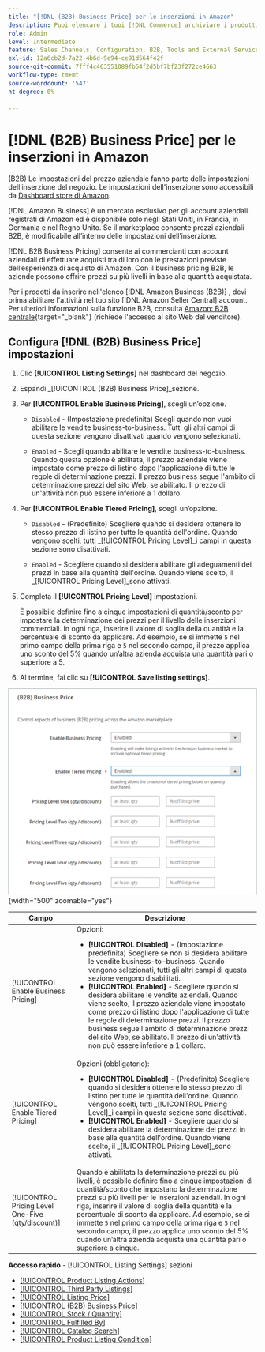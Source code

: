 ```yaml
---
title: "[!DNL (B2B) Business Price] per le inserzioni in Amazon"
description: Puoi elencare i tuoi [!DNL Commerce] archiviare i prodotti sul sito Amazon Business (B2B) consentendo l’attività aziendale nel tuo Amazon [!DNL Seller Central] account.
role: Admin
level: Intermediate
feature: Sales Channels, Configuration, B2B, Tools and External Services, Merchandising, Integration
exl-id: 12a6cb2d-7a22-4b6d-9e94-ce91d564f42f
source-git-commit: 7fff4c463551089fb64f2d5bf7bf23f272ce4663
workflow-type: tm+mt
source-wordcount: '547'
ht-degree: 0%

---
```


# [!DNL (B2B) Business Price] per le inserzioni in Amazon

(B2B) Le impostazioni del prezzo aziendale fanno parte delle impostazioni dell’inserzione del negozio. Le impostazioni dell&#39;inserzione sono accessibili da [Dashboard store di Amazon](./amazon-store-dashboard.md).

[!DNL Amazon Business] è un mercato esclusivo per gli account aziendali registrati di Amazon ed è disponibile solo negli Stati Uniti, in Francia, in Germania e nel Regno Unito. Se il marketplace consente prezzi aziendali B2B, è modificabile all’interno delle impostazioni dell’inserzione.

[!DNL B2B Business Pricing] consente ai commercianti con account aziendali di effettuare acquisti tra di loro con le prestazioni previste dell’esperienza di acquisto di Amazon. Con il business pricing B2B, le aziende possono offrire prezzi su più livelli in base alla quantità acquistata.

Per i prodotti da inserire nell&#39;elenco [!DNL Amazon Business (B2B)] , devi prima abilitare l&#39;attività nel tuo sito [!DNL Amazon Seller Central] account. Per ulteriori informazioni sulla funzione B2B, consulta [Amazon: B2B centrale](https://sellercentral.amazon.com/gp/help/G202161480/){target="_blank"} (richiede l&#39;accesso al sito Web del venditore).

## Configura [!DNL (B2B) Business Price] impostazioni

1. Clic **[!UICONTROL Listing Settings]** nel dashboard del negozio.

1. Espandi _[!UICONTROL (B2B) Business Price]_sezione.

1. Per **[!UICONTROL Enable Business Pricing]**, scegli un’opzione.

   - `Disabled` - (Impostazione predefinita) Scegli quando non vuoi abilitare le vendite business-to-business. Tutti gli altri campi di questa sezione vengono disattivati quando vengono selezionati.

   - `Enabled` - Scegli quando abilitare le vendite business-to-business. Quando questa opzione è abilitata, il prezzo aziendale viene impostato come prezzo di listino dopo l&#39;applicazione di tutte le regole di determinazione prezzi. Il prezzo business segue l&#39;ambito di determinazione prezzi del sito Web, se abilitato. Il prezzo di un&#39;attività non può essere inferiore a 1 dollaro.

1. Per **[!UICONTROL Enable Tiered Pricing]**, scegli un’opzione.

   - `Disabled` - (Predefinito) Scegliere quando si desidera ottenere lo stesso prezzo di listino per tutte le quantità dell&#39;ordine. Quando vengono scelti, tutti _[!UICONTROL Pricing Level]_i campi in questa sezione sono disattivati.

   - `Enabled` - Scegliere quando si desidera abilitare gli adeguamenti dei prezzi in base alla quantità dell&#39;ordine. Quando viene scelto, il _[!UICONTROL Pricing Level]_sono attivati.

1. Completa il **[!UICONTROL Pricing Level]** impostazioni.

   È possibile definire fino a cinque impostazioni di quantità/sconto per impostare la determinazione dei prezzi per il livello delle inserzioni commerciali. In ogni riga, inserire il valore di soglia della quantità e la percentuale di sconto da applicare. Ad esempio, se si immette `5` nel primo campo della prima riga e `5` nel secondo campo, il prezzo applica uno sconto del 5% quando un’altra azienda acquista una quantità pari o superiore a 5.

1. Al termine, fai clic su **[!UICONTROL Save listing settings]**.

![Amazon Business Pricing (B2B)](assets/amazon-business-pricing.png){width="500" zoomable="yes"}

| Campo | Descrizione |
|----------------------------------------------------|------------------------------------------------------------------------------------------------------------------------------------------------------------------------------------------------------------------------------------------------------------------------------------------------------------------------------------------------------------------------------------------------------------------------------------------------------------------------------------------------------------------------|
| [!UICONTROL Enable Business Pricing] | Opzioni: <ul><li>**[!UICONTROL Disabled]** - (Impostazione predefinita) Scegliere se non si desidera abilitare le vendite business-to-business. Quando vengono selezionati, tutti gli altri campi di questa sezione vengono disabilitati.</li><li>**[!UICONTROL Enabled]** - Scegliere quando si desidera abilitare le vendite aziendali. Quando viene scelto, il prezzo aziendale viene impostato come prezzo di listino dopo l&#39;applicazione di tutte le regole di determinazione prezzi. Il prezzo business segue l&#39;ambito di determinazione prezzi del sito Web, se abilitato. Il prezzo di un&#39;attività non può essere inferiore a 1 dollaro.</li></ul> |
| [!UICONTROL Enable Tiered Pricing] | Opzioni (obbligatorio): <ul><li>**[!UICONTROL Disabled]** - (Predefinito) Scegliere quando si desidera ottenere lo stesso prezzo di listino per tutte le quantità dell&#39;ordine. Quando vengono scelti, tutti _[!UICONTROL Pricing Level]_i campi in questa sezione sono disattivati.</li><li>**[!UICONTROL Enabled]** - Scegliere quando si desidera abilitare la determinazione dei prezzi in base alla quantità dell&#39;ordine. Quando viene scelto, il _[!UICONTROL Pricing Level]_sono attivati.</li></ul> |
| [!UICONTROL Pricing Level One-Five (qty/discount)] | Quando è abilitata la determinazione prezzi su più livelli, è possibile definire fino a cinque impostazioni di quantità/sconto che impostano la determinazione prezzi su più livelli per le inserzioni aziendali. In ogni riga, inserire il valore di soglia della quantità e la percentuale di sconto da applicare. Ad esempio, se si immette `5` nel primo campo della prima riga e `5` nel secondo campo, il prezzo applica uno sconto del 5% quando un’altra azienda acquista una quantità pari o superiore a cinque. |

**Accesso rapido** - [!UICONTROL Listing Settings] sezioni

- [[!UICONTROL Product Listing Actions]](./product-listing-actions.md)
- [[!UICONTROL Third Party Listings]](./third-party-listing-settings.md)
- [[!UICONTROL Listing Price]](./listing-price.md)
- [[!UICONTROL (B2B) Business Price]](./business-pricing.md)
- [[!UICONTROL Stock / Quantity]](./stock-quantity.md)
- [[!UICONTROL Fulfilled By]](./fulfilled-by.md)
- [[!UICONTROL Catalog Search]](./catalog-search.md)
- [[!UICONTROL Product Listing Condition]](./product-listing-condition.md)
